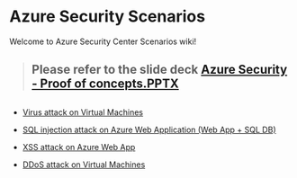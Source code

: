# Azure Security Scenarios


Welcome to Azure Security Center Scenarios wiki!
> ##  
> ## Please refer to the slide deck  [Azure Security - Proof of concepts.PPTX](https://github.com/AvyanConsultingCorp/azure-security-scenarios/blob/master/scenarios/Azure%20Security%20-%20Proof%20of%20concepts.pptx)
> ##  

* [Virus attack on Virtual Machines](https://github.com/AvyanConsultingCorp/azure-security-scenarios/blob/master/scenarios/virus-attack-on-vm/documentation/virus-attack-vm.md)

* [SQL injection attack on Azure Web Application (Web App + SQL DB)](https://github.com/AvyanConsultingCorp/azure-security-scenarios/blob/master/scenarios/sql-injection-attack-on-webapp/documentation/webapp-sql-injection.md)

* [XSS attack on Azure Web App](https://github.com/AvyanConsultingCorp/azure-security-scenarios/blob/master/scenarios/xss-attack-on-webapp/documentation/webapp-xss.md)

* [DDoS attack on Virtual Machines](https://github.com/AvyanConsultingCorp/azure-security-scenarios/blob/master/scenarios/ddos-attack-on-vm/documentation/ddos-attack-on-virtual-machine.md)
